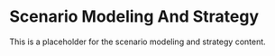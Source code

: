 # Scenario Modeling And Strategy

This is a placeholder for the scenario modeling and strategy content.